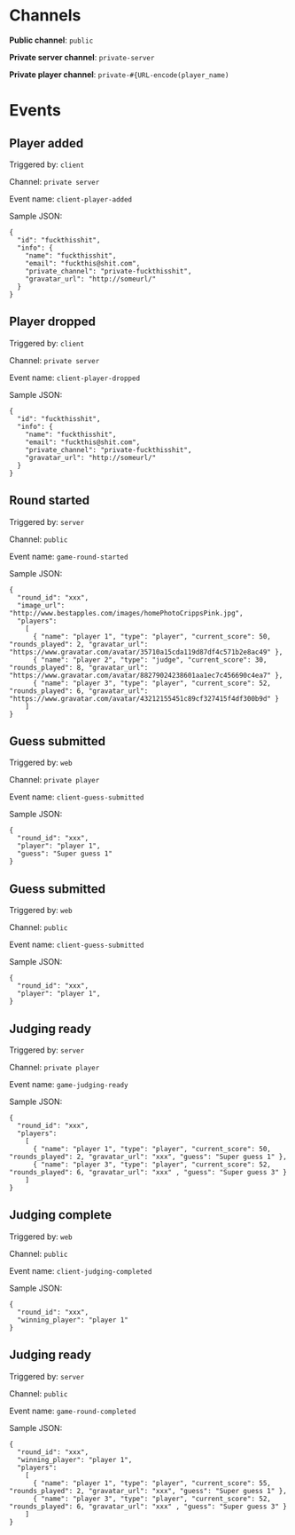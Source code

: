 Channels
========

**Public channel**: `public`

**Private server channel**: `private-server`

**Private player channel**: `private-#{URL-encode(player_name)`


Events
======

Player added
------------
Triggered by: `client`

Channel: `private server`

Event name: `client-player-added`

Sample JSON:

    {
      "id": "fuckthisshit",
      "info": {
        "name": "fuckthisshit",
        "email": "fuckthis@shit.com",
        "private_channel": "private-fuckthisshit",
        "gravatar_url": "http://someurl/"
      }
    }

Player dropped
--------------
Triggered by: `client`

Channel: `private server`

Event name: `client-player-dropped`

Sample JSON:

    {
      "id": "fuckthisshit",
      "info": {
        "name": "fuckthisshit",
        "email": "fuckthis@shit.com",
        "private_channel": "private-fuckthisshit",
        "gravatar_url": "http://someurl/"
      }
    }

Round started
-------------
Triggered by: `server`

Channel: `public`

Event name: `game-round-started`

Sample JSON:

    {
      "round_id": "xxx",
      "image_url": "http://www.bestapples.com/images/homePhotoCrippsPink.jpg",
      "players":
        [
          { "name": "player 1", "type": "player", "current_score": 50, "rounds_played": 2, "gravatar_url": "https://www.gravatar.com/avatar/35710a15cda119d87df4c571b2e8ac49" },
          { "name": "player 2", "type": "judge", "current_score": 30, "rounds_played": 8, "gravatar_url": "https://www.gravatar.com/avatar/88279024238601aa1ec7c456690c4ea7" },
          { "name": "player 3", "type": "player", "current_score": 52, "rounds_played": 6, "gravatar_url": "https://www.gravatar.com/avatar/43212155451c89cf327415f4df300b9d" }
        ]
    }

Guess submitted
---------------
Triggered by: `web`

Channel: `private player`

Event name: `client-guess-submitted`

Sample JSON:

    {
      "round_id": "xxx",
      "player": "player 1",
      "guess": "Super guess 1"
    }

Guess submitted
---------------
Triggered by: `web`

Channel: `public`

Event name: `client-guess-submitted`

Sample JSON:

    {
      "round_id": "xxx",
      "player": "player 1",
    }

Judging ready
-------------
Triggered by: `server`

Channel: `private player`

Event name: `game-judging-ready`

Sample JSON:

    {
      "round_id": "xxx",
      "players":
        [
          { "name": "player 1", "type": "player", "current_score": 50, "rounds_played": 2, "gravatar_url": "xxx", "guess": "Super guess 1" },
          { "name": "player 3", "type": "player", "current_score": 52, "rounds_played": 6, "gravatar_url": "xxx" , "guess": "Super guess 3" }
        ]
    }

Judging complete
----------------
Triggered by: `web`

Channel: `public`

Event name: `client-judging-completed`

Sample JSON:

    {
      "round_id": "xxx",
      "winning_player": "player 1"
    }

Judging ready
-------------
Triggered by: `server`

Channel: `public`

Event name: `game-round-completed`

Sample JSON:

    {
      "round_id": "xxx",
      "winning_player": "player 1",
      "players":
        [
          { "name": "player 1", "type": "player", "current_score": 55, "rounds_played": 2, "gravatar_url": "xxx", "guess": "Super guess 1" },
          { "name": "player 3", "type": "player", "current_score": 52, "rounds_played": 6, "gravatar_url": "xxx" , "guess": "Super guess 3" }
        ]
    }
